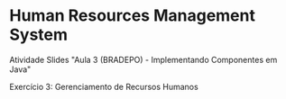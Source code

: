 # Human Resources Management System

Atividade Slides "Aula 3 (BRADEPO) - Implementando Componentes em Java"

Exercício 3: Gerenciamento de Recursos Humanos
